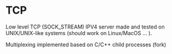 # TCP

Low level TCP (SOCK_STREAM) IPV4 server made and tested on UNIX/UNIX-like systems (should work on Linux/MacOS ... ).

Multiplexing implemented based on C/C++ child processes (fork) 

<a src="https://imgur.com/a/SeaHxL1" alt="TCP"></a>
